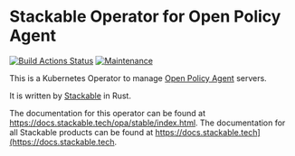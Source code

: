 # Stackable Operator for Open Policy Agent

[![Build Actions Status](https://ci.stackable.tech/job/opa%2doperator%2dit%2dnightly/badge/icon?subject=Integration%20Tests)](https://ci.stackable.tech/job/opa%2doperator%2dit%2dnightly)
[![Maintenance](https://img.shields.io/badge/Maintained%3F-yes-green.svg)](https://github.com/stackabletech/opa-operator/graphs/commit-activity)

This is a Kubernetes Operator to manage [Open Policy Agent](https://www.openpolicyagent.org/) servers.

It is written by [Stackable](https://www.stackable.tech) in Rust.

The documentation for this operator can be found at <https://docs.stackable.tech/opa/stable/index.html>.
The documentation for all Stackable products can be found at <https://docs.stackable.tech](https://docs.stackable.tech>.

